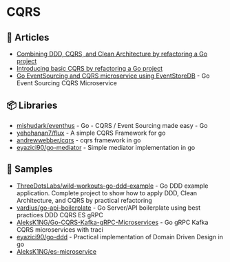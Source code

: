 # CQRS

## 📕 Articles
- [Combining DDD, CQRS, and Clean Architecture by refactoring a Go project](https://threedots.tech/post/ddd-cqrs-clean-architecture-combined/)
- [Introducing basic CQRS by refactoring a Go project](https://threedots.tech/post/basic-cqrs-in-go/)
- [Go EventSourcing and CQRS microservice using EventStoreDB](https://dev.to/aleksk1ng/go-eventsourcing-and-cqrs-microservice-using-eventstoredb-5djo) - Go Event Sourcing CQRS Microservice

## 📦 Libraries
- [mishudark/eventhus](https://github.com/mishudark/eventhus) - Go - CQRS / Event Sourcing made easy - Go
- [yehohanan7/flux](https://github.com/yehohanan7/flux) - A simple CQRS Framework for go
- [andrewwebber/cqrs](https://github.com/andrewwebber/cqrs) - cqrs framework in go
- [eyazici90/go-mediator](https://github.com/eyazici90/go-mediator) - Simple mediator implementation in go

## 🚀 Samples
- [ThreeDotsLabs/wild-workouts-go-ddd-example](https://github.com/ThreeDotsLabs/wild-workouts-go-ddd-example) - Go DDD example application. Complete project to show how to apply DDD, Clean Architecture, and CQRS by practical refactoring
- [vardius/go-api-boilerplate](https://github.com/vardius/go-api-boilerplate) - Go Server/API boilerplate using best practices DDD CQRS ES gRPC
- [AleksK1NG/Go-CQRS-Kafka-gRPC-Microservices](https://github.com/AleksK1NG/Go-CQRS-Kafka-gRPC-Microservices) - Go gRPC Kafka CQRS microservices with traci
- [eyazici90/go-ddd](https://github.com/eyazici90/go-ddd) - Practical implementation of Domain Driven Design in go
- [AleksK1NG/es-microservice](https://github.com/AleksK1NG/es-microservice)